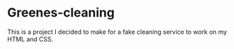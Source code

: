 # Greenes-cleaning
This is a project I decided to make for a fake cleaning service to work on my HTML and CSS.
